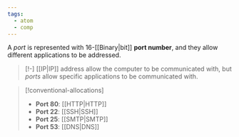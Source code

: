 ```yaml
---
tags:
  - atom
  - comp
---
```

A *port* is represented with 16-[[Binary|bit]] **port number**, and they allow different applications to be addressed.

> [!-] [[IP|IP]] address allow the computer to be communicated with, but *ports* allow specific applications to be communicated with.

> [!conventional-allocations]
> - **Port 80**: [[HTTP|HTTP]]
> - **Port 22**: [[SSH|SSH]]
> - **Port 25**: [[SMTP|SMTP]]
> - **Port 53**: [[DNS|DNS]]